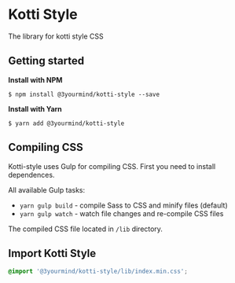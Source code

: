 # Kotti Style

The library for kotti style CSS

## Getting started

**Install with NPM**

```
$ npm install @3yourmind/kotti-style --save
```

**Install with Yarn**

```
$ yarn add @3yourmind/kotti-style
```

## Compiling CSS

Kotti-style uses Gulp for compiling CSS. First you need to install dependences.

All available Gulp tasks:

* `yarn gulp build` - compile Sass to CSS and minify files (default)
* `yarn gulp watch` - watch file changes and re-compile CSS files

The compiled CSS file located in `/lib` directory.

## Import Kotti Style

```scss
@import '@3yourmind/kotti-style/lib/index.min.css';
```
